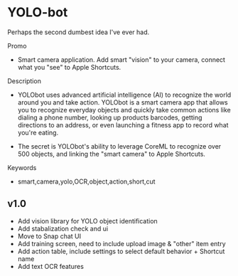 YOLO-bot
==========

Perhaps the second dumbest idea I've ever had.

Promo
- Smart camera application. Add smart "vision" to your camera, connect what you "see" to Apple Shortcuts.

Description
- YOLObot uses advanced artificial intelligence (AI) to recognize the world around you and take action. YOLObot is a smart camera app that allows you to recognize everyday objects and quickly take common actions like dialing a phone number, looking up products barcodes, getting directions to an address, or even launching a fitness app to record what you're eating. 

- The secret is YOLObot's ability to leverage CoreML to recognize over 500 objects, and linking the "smart camera" to Apple Shortcuts.

Keywords
- smart,camera,yolo,OCR,object,action,short,cut

v1.0
---
- Add vision library for YOLO object identification
- Add stabalization check and ui
- Move to Snap chat UI
- Add training screen, need to include upload image & "other" item entry
- Add action table, include settings to select default behavior + Shortcut name
- Add text OCR features

